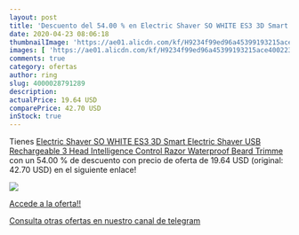 ```yaml
---
layout: post
title: 'Descuento del 54.00 % en Electric Shaver SO WHITE ES3 3D Smart El'
date: 2020-04-23 08:06:18
thumbnailImage: 'https://ae01.alicdn.com/kf/H9234f99ed96a45399193215ace400223w/Electric-Shaver-SO-WHITE-ES3-3D-Smart-Electric-Shaver-USB-Rechargeable-3-Head-Intelligence-Control-Razor.jpg_350x350._SL200_.jpg'
images: [ 'https://ae01.alicdn.com/kf/H9234f99ed96a45399193215ace400223w/Electric-Shaver-SO-WHITE-ES3-3D-Smart-Electric-Shaver-USB-Rechargeable-3-Head-Intelligence-Control-Razor.jpg_350x350._SL200_.jpg' ]
comments: true
category: ofertas
author: ring
slug: 4000028791289
description:
actualPrice: 19.64 USD
comparePrice: 42.70 USD
inStock: true
---
```


Tienes [Electric Shaver SO WHITE ES3 3D Smart Electric Shaver USB Rechargeable 3 Head Intelligence Control Razor Waterproof Beard Trimme](https://www.amazon.com/dp/4000028791289/?tag=redken08-20) con un 54.00 % de descuento con precio de oferta de 19.64 USD (original: 42.70 USD) en el siguiente enlace!

[![](https://ae01.alicdn.com/kf/H9234f99ed96a45399193215ace400223w/Electric-Shaver-SO-WHITE-ES3-3D-Smart-Electric-Shaver-USB-Rechargeable-3-Head-Intelligence-Control-Razor.jpg_350x350._SL200_.jpg)](https://www.amazon.com/dp/4000028791289/?tag=redken08-20)

[Accede a la oferta!!](https://www.amazon.com/dp/4000028791289/?tag=redken08-20)

[Consulta otras ofertas en nuestro canal de telegram](https://t.me/s/ofertas25)
